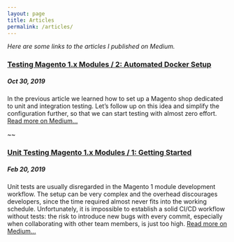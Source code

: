 ```yaml
---
layout: page
title: Articles
permalink: /articles/
---
```


*Here are some links to the articles I published on Medium.*

### [Testing Magento 1.x Modules / 2: Automated Docker Setup](https://medium.com/@gianpiero.addis/testing-magento-1-x-modules-2-automated-docker-setup-b94bfa1a3d4b)
##### Oct 30, 2019
In the previous article we learned how to set up a Magento shop dedicated to unit and integration testing. Let’s follow up on this idea and simplify the configuration further, so that we can start testing with almost zero effort. [Read more on Medium...](https://medium.com/@gianpiero.addis/testing-magento-1-x-modules-2-automated-docker-setup-b94bfa1a3d4b)

~~

### [Unit Testing Magento 1.x Modules / 1: Getting Started](https://medium.com/@gianpiero.addis/unit-testing-magento-1-x-modules-1-getting-started-6979913c18b7)
##### Feb 20, 2019
Unit tests are usually disregarded in the Magento 1 module development workflow. The setup can be very complex and the overhead discourages developers, since the time required almost never fits into the working schedule. Unfortunately, it is impossible to establish a solid CI/CD workflow without tests: the risk to introduce new bugs with every commit, especially when collaborating with other team members, is just too high. [Read more on Medium...](https://medium.com/@gianpiero.addis/unit-testing-magento-1-x-modules-1-getting-started-6979913c18b7)